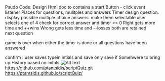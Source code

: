 Psudo Code:
Design Html doc to contains a start Button - click event listener
Places for questions, mulitples and answers
Timer design
question.
display possible multiple choice answers.
make them selectable
user selects one of 4
check for correct answer and timer <> 0
Right gets more time and ++wins 
Wrong gets less time and --losses
both are retained  
next question

game is over when either the timer is done or all questions have been answered




confirm : user saves typein intials and save
only save if 
Somehwere to bring up History based on initals
![Alt text](//quiz_screen.png?raw=true "quizScreen")
https://github.com/ptantsidis/scriptQuiz.git
 https://ptantsidis.github.io/scriptQuiz/
